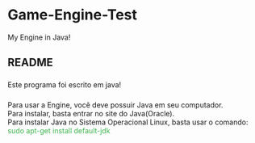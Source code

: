 # Game-Engine-Test
My Engine in Java!


## README ##
###
Este programa foi escrito em java!
###
Para usar a Engine, você deve possuir Java em seu computador.
<br/>
Para instalar, basta entrar no site do Java(Oracle).
<br/>
Para instalar Java no Sistema Operacional Linux, basta usar o comando: <span style="color:#3eb54f;">sudo apt-get install default-jdk</span>



